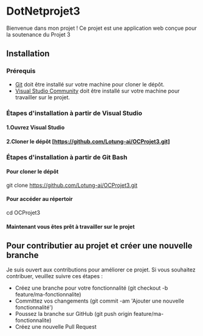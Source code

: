 # DotNetprojet3
Bienvenue dans mon projet ! Ce projet est une application web conçue pour la soutenance du Projet 3

## Installation

### Prérequis
- [Git](https://git-scm.com/downloads) doit être installé sur votre machine pour cloner le dépôt.
- [Visual Studio Community](https://visualstudio.microsoft.com/fr/downloads/) doit être installé sur votre machine pour travailler sur le projet.

### Étapes d'installation à partir de Visual Studio
#### 1.Ouvrez Visual Studio
#### 2.Cloner le dépôt [https://github.com/Lotung-ai/OCProjet3.git]

### Étapes d'installation à partir de Git Bash
#### Pour cloner le dépôt
git clone https://github.com/Lotung-ai/OCProjet3.git
#### Pour accéder au répertoir
cd OCProjet3
#### Maintenant vous êtes prêt à travailler sur le projet

## Pour contributier au projet et créer une nouvelle branche

Je suis ouvert aux contributions pour améliorer ce projet. Si vous souhaitez contribuer, veuillez suivre ces étapes :

- Créez une branche pour votre fonctionnalité (git checkout -b feature/ma-fonctionnalite)
- Committez vos changements (git commit -am 'Ajouter une nouvelle fonctionnalité')
- Poussez la branche sur GitHub (git push origin feature/ma-fonctionnalite)
- Créez une nouvelle Pull Request
